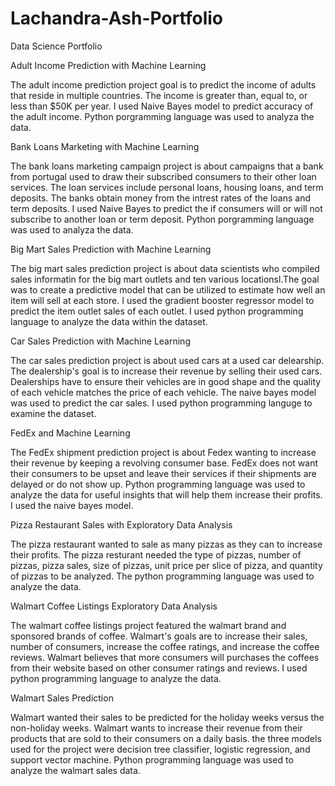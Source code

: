 # Lachandra-Ash-Portfolio
Data Science Portfolio

Adult Income Prediction with Machine Learning

The adult income prediction project goal is to predict the income of adults that reside in multiple countries. The income is greater than, equal to, or less than $50K per year. I used Naive Bayes model to predict accuracy of the adult income. Python porgramming language was used to analyza the data. 

Bank Loans Marketing with Machine Learning

The bank loans marketing campaign project is about campaigns that a bank from portugal used to draw their subscribed consumers to their other loan services. The loan services include personal loans, housing loans, and term deposits. The banks obtain money from the intrest rates of the loans and term deposits. I used Naive Bayes to predict the if consumers will or will not subscribe to another loan or term deposit. Python porgramming language was used to analyza the data. 

Big Mart Sales Prediction with Machine Learning

The big mart sales prediction project is about data scientists who compiled sales informatin for the  big mart outlets and ten various locationsl.The goal was to create a predictive model that can be utilized to estimate how well an item will sell at each store. I used the gradient booster regressor model to predict the item outlet sales of each outlet. I used python programming language to analyze the data within the dataset.

Car Sales Prediction with Machine Learning

The car sales prediction project is about used cars at a used car delearship. The dealership's goal is to increase their revenue by selling their used cars. Dealerships have to ensure their vehicles are in good shape and the quality of each vehicle matches the price of each vehicle. The naive bayes model was used to predict the car sales. I used python programming languge to examine the dataset.

FedEx and Machine Learning

The FedEx shipment prediction project is about Fedex wanting to increase their revenue by keeping a revolving consumer  base. FedEx does not want their consumers to be upset and leave their services if their shipments are delayed or do not show up. Python programming language was used to analyze the data for useful insights that will help them increase their profits. I used the naive bayes model. 

Pizza Restaurant Sales with Exploratory Data Analysis

The pizza restaurant wanted to sale as many pizzas as they can to increase their profits. The pizza resturant needed the type of pizzas, number of pizzas, pizza sales, size of pizzas, unit price per slice of pizza, and quantity of pizzas to be analyzed. The python programming language was used to analyze the data. 

Walmart Coffee Listings Exploratory Data Analysis

The walmart coffee listings project featured the walmart brand and sponsored brands of coffee. Walmart's goals are to increase their sales, number of consumers, increase the coffee ratings, and increase the coffee reviews. Walmart believes that more consumers will purchases the coffees from their website based on other consumer ratings and reviews. I used python programming language to analyze the data.

Walmart Sales Prediction

Walmart wanted their sales to be predicted for the holiday weeks versus the non-holiday weeks. Walmart wants to increase their revenue from their products that are sold to their consumers on a daily basis. the three models used for the project were decision tree classifier, logistic regression, and support vector machine. Python programming language was used to analyze the walmart sales data.  







